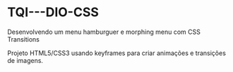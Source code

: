 # TQI---DIO-CSS
Desenvolvendo um menu hamburguer e morphing menu com CSS Transitions

Projeto HTML5/CSS3 usando keyframes para criar animações e transições de imagens.
